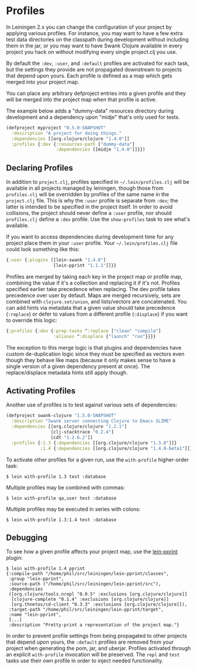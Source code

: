 # Profiles

In Leiningen 2.x you can change the configuration of your project by
applying various profiles. For instance, you may want to have a few
extra test data directories on the classpath during development
without including them in the jar, or you may want to have Swank
Clojure available in every project you hack on without modifying every
single project.clj you use.

By default the `:dev`, `:user`, and `:default` profiles are activated
for each task, but the settings they provide are not propagated
downstream to projects that depend upon yours. Each profile is defined
as a map which gets merged into your project map.

You can place any arbitrary defproject entries into a given profile
and they will be merged into the project map when that profile is
active.

The example below adds a "dummy-data" resources directory during
development and a dependency upon "midje" that's only used for tests.

```clj
(defproject myproject "0.5.0-SNAPSHOT"
  :description "A project for doing things."
  :dependencies [[org.clojure/clojure "1.4.0"]]
  :profiles {:dev {:resources-path ["dummy-data"]
                   :dependencies [[midje "1.4.0"]]}})
```


## Declaring Profiles

In addition to `project.clj`, profiles specified in
`~/.lein/profiles.clj` will be available in all projects managed by leiningen, though those
from `profiles.clj` will be overridden by profiles of the same name in
the `project.clj` file. This is why the `:user` profile is separate
from `:dev`; the latter is intended to be specified in the project
itself. In order to avoid collisions, the project should never define
a `:user` profile, nor should `profiles.clj` define a `:dev` profile.
Use the `show-profiles` task to see what's available.

If you want to access dependencies during development time for any
project place them in your `:user` profile. Your
`~/.lein/profiles.clj` file could look something like this:

```clj
{:user {:plugins [[lein-swank "1.4.0"]
                  [lein-pprint "1.1.1"]]}}
```

Profiles are merged by taking each key in the project map or profile
map, combining the value if it's a collection and replacing it if it's
not. Profiles specified earlier take precedence when replacing. The
dev profile takes precedence over user by default. Maps are merged
recursively, sets are combined with `clojure.set/union`, and
lists/vectors are concatenated. You can add hints via metadata that a
given value should take precedence (`:replace`) or defer to values
from a different profile (`:displace`) if you want to override this
logic:

```clj
{:profiles {:dev {:prep-tasks ^:replace ["clean" "compile"]
                  :aliases ^:displace {"launch" "run"}}}}
```

The exception to this merge logic is that plugins and dependencies
have custom de-duplication logic since they must be specified as
vectors even though they behave like maps (because it only makes sense
to have a single version of a given dependency present at once). The
replace/displace metadata hints still apply though.

## Activating Profiles

Another use of profiles is to test against various sets of dependencies:

```clj
(defproject swank-clojure "1.5.0-SNAPSHOT"
  :description "Swank server connecting Clojure to Emacs SLIME"
  :dependencies [[org.clojure/clojure "1.2.1"]
                 [clj-stacktrace "0.2.4"]
                 [cdt "1.2.6.2"]]
  :profiles {:1.3 {:dependencies [[org.clojure/clojure "1.3.0"]]}
             :1.4 {:dependencies [[org.clojure/clojure "1.4.0-beta1"]]}})
```

To activate other profiles for a given run, use the `with-profile`
higher-order task:

    $ lein with-profile 1.3 test :database

Multiple profiles may be combined with commas:

    $ lein with-profile qa,user test :database

Multiple profiles may be executed in series with colons:

    $ lein with-profile 1.3:1.4 test :database

## Debugging

To see how a given profile affects your project map, use the
[lein-pprint](https://github.com/technomancy/leiningen/tree/master/lein-pprint)
plugin:

    $ lein with-profile 1.4 pprint
    {:compile-path "/home/phil/src/leiningen/lein-pprint/classes",
     :group "lein-pprint",
     :source-path ("/home/phil/src/leiningen/lein-pprint/src"),
     :dependencies
     ([org.clojure/tools.nrepl "0.0.5" :exclusions [org.clojure/clojure]]
      [clojure-complete "0.1.4" :exclusions [org.clojure/clojure]]
      [org.thnetos/cd-client "0.3.3" :exclusions [org.clojure/clojure]]),
     :target-path "/home/phil/src/leiningen/lein-pprint/target",
     :name "lein-pprint",
     [...]
     :description "Pretty-print a representation of the project map."}

In order to prevent profile settings from being propagated to other
projects that depend upon yours, the `:default` profiles are removed from
your project when generating the pom, jar, and uberjar. Profiles
activated through an explicit `with-profile` invocation will be
preserved. The `repl` and `test` tasks use their own profile in order
to inject needed functionality.
